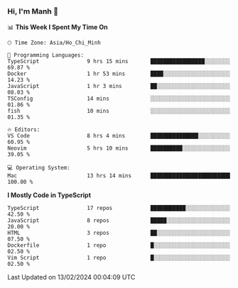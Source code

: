 ### Hi, I'm Manh 👋

<!--START_SECTION:waka-->
📊 **This Week I Spent My Time On** 

```text
🕑︎ Time Zone: Asia/Ho_Chi_Minh

💬 Programming Languages: 
TypeScript               9 hrs 15 mins       █████████████████░░░░░░░░   69.87 % 
Docker                   1 hr 53 mins        ████░░░░░░░░░░░░░░░░░░░░░   14.23 % 
JavaScript               1 hr 3 mins         ██░░░░░░░░░░░░░░░░░░░░░░░   08.03 % 
TSConfig                 14 mins             ░░░░░░░░░░░░░░░░░░░░░░░░░   01.86 % 
fish                     10 mins             ░░░░░░░░░░░░░░░░░░░░░░░░░   01.35 % 

🔥 Editors: 
VS Code                  8 hrs 4 mins        ███████████████░░░░░░░░░░   60.95 % 
Neovim                   5 hrs 10 mins       ██████████░░░░░░░░░░░░░░░   39.05 % 

💻 Operating System: 
Mac                      13 hrs 14 mins      █████████████████████████   100.00 % 
```

**I Mostly Code in TypeScript** 

```text
TypeScript               17 repos            ███████████░░░░░░░░░░░░░░   42.50 % 
JavaScript               8 repos             █████░░░░░░░░░░░░░░░░░░░░   20.00 % 
HTML                     3 repos             ██░░░░░░░░░░░░░░░░░░░░░░░   07.50 % 
Dockerfile               1 repo              █░░░░░░░░░░░░░░░░░░░░░░░░   02.50 % 
Vim Script               1 repo              █░░░░░░░░░░░░░░░░░░░░░░░░   02.50 % 
```




 Last Updated on 13/02/2024 00:04:09 UTC
<!--END_SECTION:waka-->

